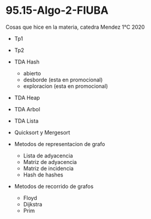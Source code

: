 # 95.15-Algo-2-FIUBA
Cosas que hice en la materia, catedra Mendez 1°C 2020
- Tp1
- Tp2
- TDA Hash
    - abierto
    - desborde (esta en promocional)
    - exploracion (esta en promocional)
- TDA Heap
- TDA Arbol
- TDA Lista
- Quicksort y Mergesort
- Metodos de representacion de grafo
  - Lista de adyacencia
  - Matriz de adyacencia
  - Matriz de incidencia
  - Hash de hashes

- Metodos de recorrido de grafos
  - Floyd
  - Dijkstra
  - Prim
  
